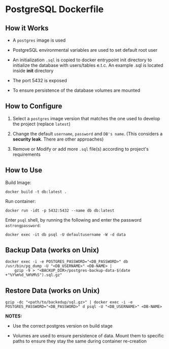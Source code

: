 # PostgreSQL Dockerfile

## How it Works

- A `postgres` image is used

- PostgreSQL environmental variables are used to set default root user

- An initialization `.sql` is copied to docker entrypoint init directory to initialize the database with users/tables e.t.c. An example .sql is located inside **init** directory

- The port 5432 is exposed

- To ensure persistence of the database volumes are mounted

## How to Configure

1. Select a `postgres` image version that matches the one used to develop the project (replace `latest`)

2. Change the default `username`, `password` and `DB's name`. (This considers a **security leak**. There are other approaches)

3. Remove or Modify or add more `.sql` file(s) according to project's requirements

## How to Use

Build Image:

```shell
docker build -t db:latest .
```

Run container:

```shell
docker run -idt -p 5432:5432 --name db db:latest
```

Enter `psql` shell, by running the following and enter the password `astrongpassword`:

```shell
docker exec -it db psql -U defaultusername -W -d data
```

## Backup Data (works on Unix)
```shell
docker exec -i -e POSTGRES_PASSWORD="<DB_PASSWORD>" db /usr/bin/pg_dump -U "<DB_USERNAME>" <DB-NAME> |
    gzip -9 > "<BACKUP_DIR>/postgres-backup-data-$(date +"%Y%m%d_%H%M%S").sql.gz"
```

## Restore Data (works on Unix)
```shell
gzip -dc "<path/to/backedup/sql.gz>" | docker exec -i -e POSTGRES_PASSWORD="<DB_PASSWORD>" d psql -U "<DB_USERNAME>" <DB-NAME>
```

**NOTES:**

- Use the correct postgres version on build stage

- Volumes are used to ensure persistence of data. Mount them to specific paths to ensure they stay the same during container re-creation
